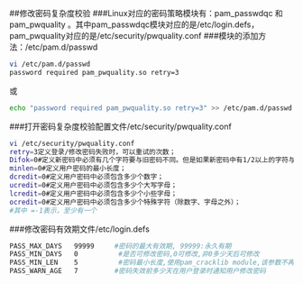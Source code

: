 ##修改密码复杂度校验
###Linux对应的密码策略模块有：pam_passwdqc 和 pam_pwquality 。其中pam_passwdqc模块对应的是/etc/login.defs，pam_pwquality对应的是/etc/security/pwquality.conf
###模块的添加方法：/etc/pam.d/passwd
```bash
vi /etc/pam.d/passwd
password required pam_pwquality.so retry=3
```
或
```bash
echo "password required pam_pwquality.so retry=3" >> /etc/pam.d/passwd
```
###打开密码复杂度校验配置文件/etc/security/pwquality.conf
```bash
vi /etc/security/pwquality.conf
retry=3定义登录/修改密码失败时，可以重试的次数；
Difok=0#定义新密码中必须有几个字符要与旧密码不同。但是如果新密码中有1/2以上的字符与旧密码不同时，该新密码将被接受；
minlen=0#定义用户密码的最小长度；
dcredit=0#定义用户密码中必须包含多少个数字；
ucredit=0#定义用户密码中必须包含多少个大写字母；
lcredit=0#定义用户密码中必须包含多少个小些字母；
ocredit=0#定义用户密码中必须包含多少个特殊字符（除数字、字母之外）；
#其中 =-1表示，至少有一个
```
###修改密码有效期文件/etc/login.defs
```bash
PASS_MAX_DAYS   99999     #密码的最大有效期, 99999:永久有期
PASS_MIN_DAYS   0          #是否可修改密码,0可修改,非0多少天后可修改
PASS_MIN_LEN    5          #密码最小长度,使用pam_cracklib module,该参数不再有效
PASS_WARN_AGE   7         #密码失效前多少天在用户登录时通知用户修改密码
```
###